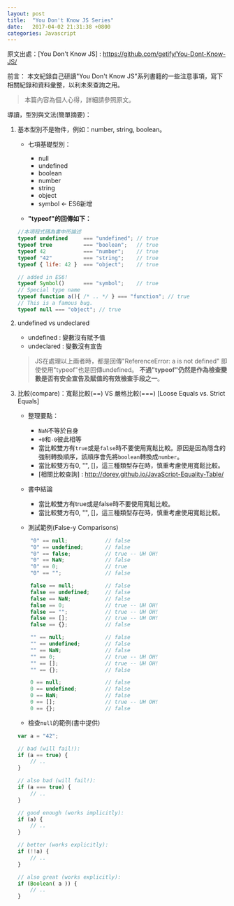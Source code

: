 ```yaml
---
layout: post
title:  "You Don't Know JS Series"
date:   2017-04-02 21:31:38 +0800
categories: Javascript
---
```

原文出處：[You Don't Know JS] : https://github.com/getify/You-Dont-Know-JS/

前言：
	本文紀錄自己研讀"You Don't Know JS"系列書籍的一些注意事項，寫下相關紀錄和資料彙整，以利未來查詢之用。
> 本篇內容為個人心得，詳細請參照原文。

導讀，型別與文法(簡單摘要)：
1. 基本型別不是物件，例如：number, string, boolean。
	* 七項基礎型別：
		* null
		* undefined
		* boolean
		* number
		* string
		* object
		* symbol <- ES6新增

    * __"typeof"的回傳如下：__
	```Javascript
	//本項程式碼為書中所論述
	typeof undefined     === "undefined"; // true
	typeof true          === "boolean";   // true
	typeof 42            === "number";    // true
	typeof "42"          === "string";    // true
	typeof { life: 42 }  === "object";    // true

	// added in ES6!
	typeof Symbol()      === "symbol";    // true
	// Special type name
	typeof function a(){ /* .. */ } === "function"; // true
	// This is a famous bug.
	typeof null === "object"; // true
	```
2. undefined vs undeclared
	* undefined : 變數沒有賦予值
	* undeclared : 變數沒有宣告

    > JS在處理以上兩者時，都是回傳"ReferenceError: a is not defined"
	> 即使使用"typeof"也是回傳undefined。
	> __不過"typeof"仍然是作為檢查變數是否有安全宣告及賦值的有效檢查手段之一__。

3. 比較(compare)：寬鬆比較(==) VS 嚴格比較(===)
	[Loose Equals vs. Strict Equals]
	* 整理要點：
		* `NaN`不等於自身
		* `+0`和`-0`彼此相等
		* 當比較雙方有`true`或是`false`時不要使用寬鬆比較。原因是因為隱含的強制轉換順序，該順序會先將`boolean`轉換成`number`。
		* 當比較雙方有0, "", []，這三種類型存在時，慎重考慮使用寬鬆比較。
		* [相關比較查詢] : http://dorey.github.io/JavaScript-Equality-Table/
	* 書中結論
	    * 當比較雙方有true或是false時不要使用寬鬆比較。
		* 當比較雙方有0, "", []，這三種類型存在時，慎重考慮使用寬鬆比較。

	* 測試範例(False-y Comparisons)
	```Javascript
		"0" == null;			// false
		"0" == undefined;		// false
		"0" == false;			// true -- UH OH!
		"0" == NaN;				// false
		"0" == 0;				// true
		"0" == "";				// false

		false == null;			// false
		false == undefined;		// false
		false == NaN;			// false
		false == 0;				// true -- UH OH!
		false == "";			// true -- UH OH!
		false == [];			// true -- UH OH!
		false == {};			// false

		"" == null;				// false
		"" == undefined;		// false
		"" == NaN;				// false
		"" == 0;				// true -- UH OH!
		"" == [];				// true -- UH OH!
		"" == {};				// false

		0 == null;				// false
		0 == undefined;			// false
		0 == NaN;				// false
		0 == [];				// true -- UH OH!
		0 == {};				// false
	```

	* 檢查`null`的範例(書中提供)
	```Javascript
	var a = "42";

	// bad (will fail!):
	if (a == true) {
		// ..
	}

	// also bad (will fail!):
	if (a === true) {
		// ..
	}

	// good enough (works implicitly):
	if (a) {
		// ..
	}

	// better (works explicitly):
	if (!!a) {
		// ..
	}

	// also great (works explicitly):
	if (Boolean( a )) {
		// ..
	}
	```


